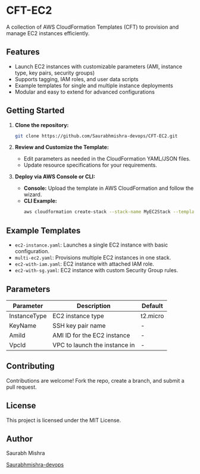 # CFT-EC2

A collection of AWS CloudFormation Templates (CFT) to provision and manage EC2 instances efficiently.

## Features

- Launch EC2 instances with customizable parameters (AMI, instance type, key pairs, security groups)
- Supports tagging, IAM roles, and user data scripts
- Example templates for single and multiple instance deployments
- Modular and easy to extend for advanced configurations

## Getting Started

1. **Clone the repository:**
   ```bash
   git clone https://github.com/Saurabhmishra-devops/CFT-EC2.git
   ```

2. **Review and Customize the Template:**
   - Edit parameters as needed in the CloudFormation YAML/JSON files.
   - Update resource specifications for your requirements.

3. **Deploy via AWS Console or CLI:**
   - **Console:** Upload the template in AWS CloudFormation and follow the wizard.
   - **CLI Example:**
     ```bash
     aws cloudformation create-stack --stack-name MyEC2Stack --template-body file://ec2-instance.yaml --parameters ParameterKey=InstanceType,ParameterValue=t2.micro
     ```

## Example Templates

- `ec2-instance.yaml`: Launches a single EC2 instance with basic configuration.
- `multi-ec2.yaml`: Provisions multiple EC2 instances in one stack.
- `ec2-with-iam.yaml`: EC2 instance with attached IAM role.
- `ec2-with-sg.yaml`: EC2 instance with custom Security Group rules.

## Parameters

| Parameter      | Description                        | Default    |
|----------------|------------------------------------|------------|
| InstanceType   | EC2 instance type                  | t2.micro   |
| KeyName        | SSH key pair name                  | -          |
| AmiId          | AMI ID for the EC2 instance        | -          |
| VpcId          | VPC to launch the instance in      | -          |

## Contributing

Contributions are welcome! Fork the repo, create a branch, and submit a pull request.

## License

This project is licensed under the MIT License.

## Author
Saurabh Mishra

[Saurabhmishra-devops](https://github.com/Saurabhmishra-devops)
